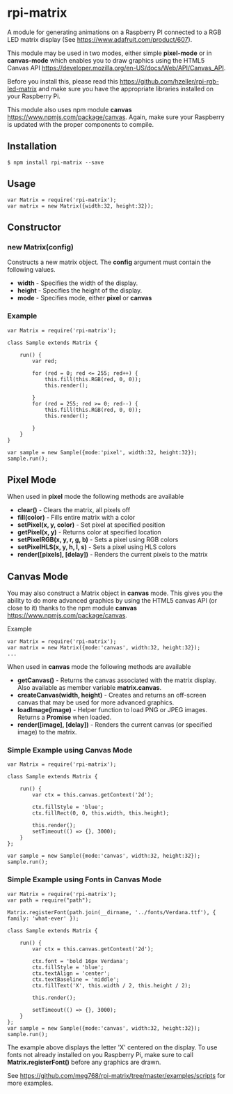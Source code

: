 # rpi-matrix

A module for generating animations on a Raspberry PI connected to a RGB LED matrix display (See https://www.adafruit.com/product/607).

This module may be used in two modes, either simple **pixel-mode** or in **canvas-mode**
which enables you to draw graphics using the HTML5 Canvas API https://developer.mozilla.org/en-US/docs/Web/API/Canvas_API.

Before you install this, please read this https://github.com/hzeller/rpi-rgb-led-matrix
and make sure you have the appropriate libraries installed on your Raspberry Pi.

This module also uses npm module **canvas** https://www.npmjs.com/package/canvas. Again, make sure your Raspberry
is updated with the proper components to compile.  

## Installation
	$ npm install rpi-matrix --save


## Usage

	var Matrix = require('rpi-matrix');
	var matrix = new Matrix({width:32, height:32});


## Constructor

### new Matrix(config)

Constructs a new matrix object. The **config** argument must contain the following values.

- **width**      - Specifies the width of the display.
- **height**     - Specifies the height of the display.
- **mode**       - Specifies mode, either **pixel** or **canvas**

### Example

	var Matrix = require('rpi-matrix');

    class Sample extends Matrix {

        run() {
            var red;

            for (red = 0; red <= 255; red++) {
                this.fill(this.RGB(red, 0, 0));
                this.render();
            
            }
            for (red = 255; red >= 0; red--) {
                this.fill(this.RGB(red, 0, 0));
                this.render();
            
            }    
        }
    }

    var sample = new Sample({mode:'pixel', width:32, height:32});
    sample.run();

## Pixel Mode


When used in **pixel** mode the following methods are available

- **clear()**                    - Clears the matrix, all pixels off
- **fill(color)**                - Fills entire matrix with a color
- **setPixel(x, y, color)**      - Set pixel at specified position
- **getPixel(x, y)**             - Returns color at specified location
- **setPixelRGB(x, y, r, g, b)** - Sets a pixel using RGB colors
- **setPixelHLS(x, y, h, l, s)** - Sets a pixel using HLS colors
- **render([pixels], [delay])**  - Renders the current pixels to the matrix

## Canvas Mode

You may also construct a Matrix object in **canvas** mode.
This gives you the ability to do more advanced graphics
by using the HTML5 canvas API (or close to it) thanks to 
the npm module **canvas** https://www.npmjs.com/package/canvas.

Example

	var Matrix = require('rpi-matrix');
	var matrix = new Matrix({mode:'canvas', width:32, height:32});
    ...

When used in **canvas** mode the following methods are available

- **getCanvas()**                 - Returns the canvas associated with the matrix display. Also available as member variable **matrix.canvas**.
- **createCanvas(width, height)** - Creates and returns an off-screen canvas that may be used for more advanced graphics.
- **loadImage(image)**            - Helper function to load PNG or JPEG images. Returns a **Promise** when loaded.
- **render([image], [delay])**    - Renders the current canvas (or specified image) to the matrix.

### Simple Example using Canvas Mode

	var Matrix = require('rpi-matrix');

    class Sample extends Matrix {

        run() {
            var ctx = this.canvas.getContext('2d');

            ctx.fillStyle = 'blue';
            ctx.fillRect(0, 0, this.width, this.height);

            this.render();
            setTimeout(() => {}, 3000);
        }
    };

    var sample = new Sample({mode:'canvas', width:32, height:32});
    sample.run();

### Simple Example using Fonts in Canvas Mode

	var Matrix = require('rpi-matrix');
    var path = require("path");

    Matrix.registerFont(path.join(__dirname, '../fonts/Verdana.ttf'), { family: 'what-ever' });

    class Sample extends Matrix {

        run() {
            var ctx = this.canvas.getContext('2d');

            ctx.font = 'bold 16px Verdana';
            ctx.fillStyle = 'blue';
            ctx.textAlign = 'center';
            ctx.textBaseline = 'middle';
            ctx.fillText('X', this.width / 2, this.height / 2);

            this.render();

            setTimeout(() => {}, 3000);
        }
    };
    var sample = new Sample({mode:'canvas', width:32, height:32});
    sample.run();


The example above displays the letter 'X' centered on the display.
To use fonts not already installed on you Raspberry Pi, make sure to
call **Matrix.registerFont()** before any graphics are drawn.

See https://github.com/meg768/rpi-matrix/tree/master/examples/scripts for more examples.